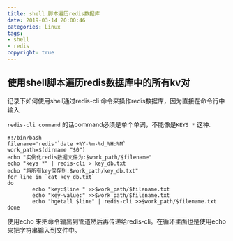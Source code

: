 ```yaml
---
title: shell 脚本遍历redis数据库
date: 2019-03-14 20:00:46
categories: Linux
tags:
- shell
- redis
copyright: true
---
```


## 使用shell脚本遍历redis数据库中的所有kv对

记录下如何使用shell通过redis-cli 命令来操作redis数据库，因为直接在命令行中输入

`redis-cli command` 的话command必须是单个单词，不能像是`KEYS *` 这种.

<!--more-->

````
#!/bin/bash
filename='redis'`date +%Y-%m-%d_%H:%M`
work_path=$(dirname "$0") 
echo "实例化redis数据文件为:$work_path/$filename"
echo "keys *" | redis-cli > key_db.txt
echo "将所有key保存到:$work_path/key_db.txt"
for line in `cat key_db.txt`
do
        echo "key:$line " >>$work_path/$filename.txt
        echo "key-value:" >>$work_path/$filename.txt
        echo "hgetall $line" | redis-cli >>$work_path/$filename.txt
done
````

使用echo 来把命令输出到管道然后再传递给redis-cli。在循环里面也是使用echo来把字符串输入到文件中。
